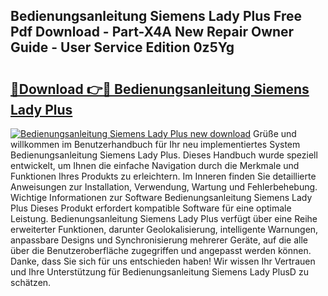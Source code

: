 ## Bedienungsanleitung Siemens Lady Plus Free Pdf Download - Part-X4A New Repair Owner Guide - User Service Edition 0z5Yg

# <h2><a href="http://df1666.blite.top/?on=Bedienungsanleitung+Siemens+Lady+Plus">🔗Download 👉🔴 Bedienungsanleitung Siemens Lady Plus</a></h2>

[![Bedienungsanleitung Siemens Lady Plus new download](https://i.imgur.com/lujVjoI.png)](http://df1666.blite.top/?on=Bedienungsanleitung+Siemens+Lady+Plus)
Grüße und willkommen im Benutzerhandbuch für Ihr neu implementiertes System Bedienungsanleitung Siemens Lady Plus. Dieses Handbuch wurde speziell entwickelt, um Ihnen die einfache Navigation durch die Merkmale und Funktionen Ihres Produkts zu erleichtern. Im Inneren finden Sie detaillierte Anweisungen zur Installation, Verwendung, Wartung und Fehlerbehebung. Wichtige Informationen zur Software Bedienungsanleitung Siemens Lady Plus Dieses Produkt erfordert kompatible Software für eine optimale Leistung. Bedienungsanleitung Siemens Lady Plus verfügt über eine Reihe erweiterter Funktionen, darunter Geolokalisierung, intelligente Warnungen, anpassbare Designs und Synchronisierung mehrerer Geräte, auf die alle über die Benutzeroberfläche zugegriffen und angepasst werden können. Danke, dass Sie sich für uns entschieden haben! Wir wissen Ihr Vertrauen und Ihre Unterstützung für Bedienungsanleitung Siemens Lady PlusD zu schätzen.

